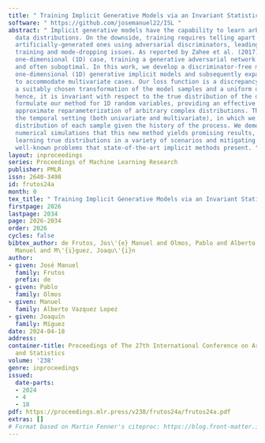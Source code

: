 ```yaml
---
title: " Training Implicit Generative Models via an Invariant Statistical Loss "
software: " https://github.com/josemanuel22/ISL "
abstract: " Implicit generative models have the capability to learn arbitrary complex
  data distributions. On the downside, training requires telling apart real data from
  artificially-generated ones using adversarial discriminators, leading to unstable
  training and mode-dropping issues. As reported by Zahee et al. (2017), even in the
  one-dimensional (1D) case, training a generative adversarial network (GAN) is challenging
  and often suboptimal. In this work, we develop a discriminator-free method for training
  one-dimensional (1D) generative implicit models and subsequently expand this method
  to accommodate multivariate cases. Our loss function is a discrepancy measure between
  a suitably chosen transformation of the model samples and a uniform distribution;
  hence, it is invariant with respect to the true distribution of the data. We first
  formulate our method for 1D random variables, providing an effective solution for
  approximate reparameterization of arbitrary complex distributions. Then, we consider
  the temporal setting (both univariate and multivariate), in which we model the conditional
  distribution of each sample given the history of the process. We demonstrate through
  numerical simulations that this new method yields promising results, successfully
  learning true distributions in a variety of scenarios and mitigating some of the
  well-known problems that state-of-the-art implicit methods present. "
layout: inproceedings
series: Proceedings of Machine Learning Research
publisher: PMLR
issn: 2640-3498
id: frutos24a
month: 0
tex_title: " Training Implicit Generative Models via an Invariant Statistical Loss "
firstpage: 2026
lastpage: 2034
page: 2026-2034
order: 2026
cycles: false
bibtex_author: de Frutos, Jos\'{e} Manuel and Olmos, Pablo and Alberto Vazquez Lopez,
  Manuel and M\'{i}guez, Joaqu\'{i}n
author:
- given: José Manuel
  family: Frutos
  prefix: de
- given: Pablo
  family: Olmos
- given: Manuel
  family: Alberto Vazquez Lopez
- given: Joaquín
  family: Míguez
date: 2024-04-18
address:
container-title: Proceedings of The 27th International Conference on Artificial Intelligence
  and Statistics
volume: '238'
genre: inproceedings
issued:
  date-parts:
  - 2024
  - 4
  - 18
pdf: https://proceedings.mlr.press/v238/frutos24a/frutos24a.pdf
extras: []
# Format based on Martin Fenner's citeproc: https://blog.front-matter.io/posts/citeproc-yaml-for-bibliographies/
---
```

